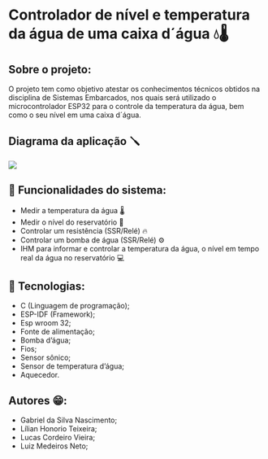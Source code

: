 # Controlador de nível e temperatura da água de uma caixa d´água 💧🌡️

## Sobre o projeto:
O projeto tem como objetivo atestar os conhecimentos técnicos obtidos na disciplina de Sistemas Embarcados, nos quais será utilizado o microcontrolador ESP32 para o  controle da temperatura da água, bem como o seu nível em uma caixa d´água.

## Diagrama da aplicação 🪛
![](https://i.ibb.co/bJHz7BC/Diagrama-Controlador-Temp-Da-Agua.png)

## 📌 Funcionalidades do sistema:
- Medir a temperatura da água 🌡️
- Medir o nível do reservatório 📏
- Controlar um resistência (SSR/Relé) 🔥
- Controlar um bomba de água (SSR/Relé) ⚙️
- IHM para informar e controlar a temperatura da água, o nível em tempo real da água no reservatório 💻

## 🔌 Tecnologias:
- C (Linguagem de programação);
- ESP-IDF (Framework);
- Esp wroom 32;
- Fonte de alimentação;
- Bomba d’água;
- Fios;
- Sensor sônico;
- Sensor de temperatura d’água;
- Aquecedor.

## Autores 😁:
- Gabriel da Silva Nascimento;
- Lílian Honorio Teixeira;
- Lucas Cordeiro Vieira;
- Luiz Medeiros Neto;
